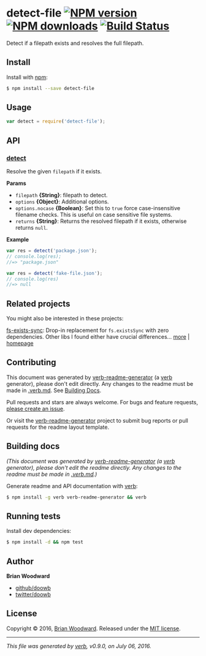 # detect-file [![NPM version](https://img.shields.io/npm/v/detect-file.svg?style=flat)](https://www.npmjs.com/package/detect-file) [![NPM downloads](https://img.shields.io/npm/dm/detect-file.svg?style=flat)](https://npmjs.org/package/detect-file) [![Build Status](https://img.shields.io/travis/doowb/detect-file.svg?style=flat)](https://travis-ci.org/doowb/detect-file)

Detect if a filepath exists and resolves the full filepath.

## Install

Install with [npm](https://www.npmjs.com/):

```sh
$ npm install --save detect-file
```

## Usage

```js
var detect = require('detect-file');
```

## API

### [detect](index.js#L34)

Resolve the given `filepath` if it exists.

**Params**

* `filepath` **{String}**: filepath to detect.
* `options` **{Object}**: Additional options.
* `options.nocase` **{Boolean}**: Set this to `true` force case-insensitive filename checks. This is useful on case sensitive file systems.
* `returns` **{String}**: Returns the resolved filepath if it exists, otherwise returns `null`.

**Example**

```js
var res = detect('package.json');
// console.log(res);
//=> "package.json"

var res = detect('fake-file.json');
// console.log(res)
//=> null
```

## Related projects

You might also be interested in these projects:

[fs-exists-sync](https://www.npmjs.com/package/fs-exists-sync): Drop-in replacement for `fs.existsSync` with zero dependencies. Other libs I found either have crucial differences… [more](https://github.com/jonschlinkert/fs-exists-sync) | [homepage](https://github.com/jonschlinkert/fs-exists-sync "Drop-in replacement for `fs.existsSync` with zero dependencies. Other libs I found either have crucial differences from fs.existsSync, or unnecessary dependencies. See README.md for more info.")

## Contributing

This document was generated by [verb-readme-generator](https://github.com/verbose/verb-readme-generator) (a [verb](https://github.com/verbose/verb) generator), please don't edit directly. Any changes to the readme must be made in [.verb.md](.verb.md). See [Building Docs](#building-docs).

Pull requests and stars are always welcome. For bugs and feature requests, [please create an issue](../../issues/new).

Or visit the [verb-readme-generator](https://github.com/verbose/verb-readme-generator) project to submit bug reports or pull requests for the readme layout template.

## Building docs

_(This document was generated by [verb-readme-generator](https://github.com/verbose/verb-readme-generator) (a [verb](https://github.com/verbose/verb) generator), please don't edit the readme directly. Any changes to the readme must be made in [.verb.md](.verb.md).)_

Generate readme and API documentation with [verb](https://github.com/verbose/verb):

```sh
$ npm install -g verb verb-readme-generator && verb
```

## Running tests

Install dev dependencies:

```sh
$ npm install -d && npm test
```

## Author

**Brian Woodward**

* [github/doowb](https://github.com/doowb)
* [twitter/doowb](http://twitter.com/doowb)

## License

Copyright © 2016, [Brian Woodward](https://github.com/doowb).
Released under the [MIT license](https://github.com/doowb/detect-file/blob/master/LICENSE).

***

_This file was generated by [verb](https://github.com/verbose/verb), v0.9.0, on July 06, 2016._